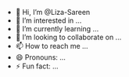 - 👋 Hi, I’m @Liza-Sareen
- 👀 I’m interested in ...
- 🌱 I’m currently learning ...
- 💞️ I’m looking to collaborate on ...
- 📫 How to reach me ...
- 😄 Pronouns: ...
- ⚡ Fun fact: ...

<!---
Liza-Sareen/Liza-Sareen is a ✨ special ✨ repository because its `README.md` (this file) appears on your GitHub profile.
You can click the Preview link to take a look at your changes.
--->
